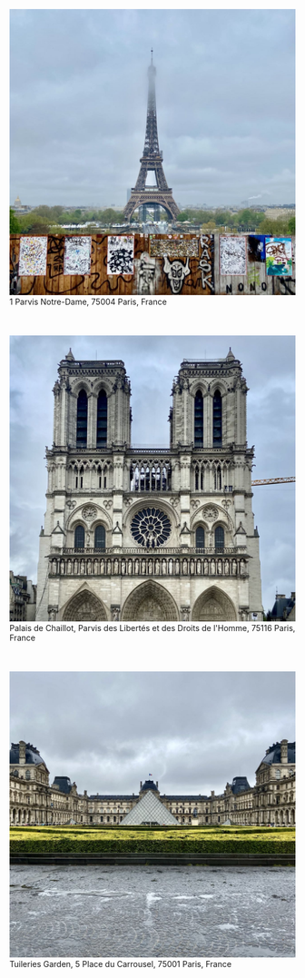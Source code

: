 ![IMG342](photos/IMG342.jpg)
1 Parvis Notre-Dame, 75004 Paris, France
\
\
\
\
![IMG343](photos/IMG343.jpg)
Palais de Chaillot, Parvis des Libertés et des Droits de l'Homme, 75116 Paris, France
\
\
\
\
![IMG344](photos/IMG344.jpg)
Tuileries Garden, 5 Place du Carrousel, 75001 Paris, France